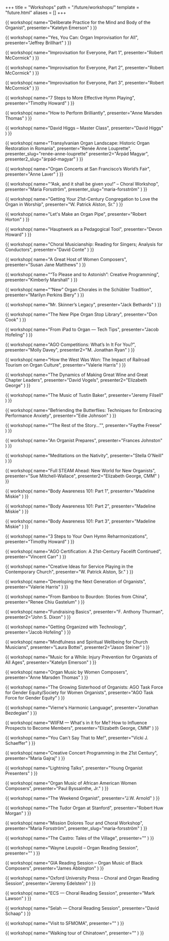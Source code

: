 +++
title = "Workshops"
path = "/future/workshops/"
template = "future.html"
aliases = []
+++

<div class="workshops">

{{ workshop(
  name="Deliberate Practice for the Mind and Body of the Organist",
  presenter="Katelyn Emerson"
) }}

{{ workshop(
  name="Yes, You Can: Organ Improvisation for All",
  presenter="Jeffrey Brillhart"
) }}

{{ workshop(
  name="Improvisation for Everyone, Part 1",
  presenter="Robert McCormick"
) }}

{{ workshop(
  name="Improvisation for Everyone, Part 2",
  presenter="Robert McCormick"
) }}

{{ workshop(
  name="Improvisation for Everyone, Part 3",
  presenter="Robert McCormick"
) }}

{{ workshop(
  name="7 Steps to More Effective Hymn Playing",
  presenter="Timothy Howard"
) }}

{{ workshop(
  name="How to Perform Brilliantly",
  presenter="Anne Marsden Thomas"
) }}

{{ workshop(
  name="David Higgs – Master Class",
  presenter="David Higgs"
) }}

{{ workshop(
  name="Transylvanian Organ Landscape: Historic Organ Restoration in Romania",
  presenter="Renée Anne Louprette",
  presenter_slug="renée-anne-louprette"
  presenter2="Árpád Magyar",
  presenter2_slug="árpád-magyar"
) }}

{{ workshop(
  name="Organ Concerts at San Francisco’s World’s Fair",
  presenter="Anne Laver"
) }}

{{ workshop(
  name="“Ask, and it shall be given you!” – Choral Workshop",
  presenter="Maria Forsström",
  presenter_slug="maria-forsström"
) }}

{{ workshop(
  name="Getting Your 21st-Century Congregation to Love the Organ in Worship",
  presenter="W. Patrick Alston, Sr."
) }}

{{ workshop(
  name="Let's Make an Organ Pipe",
  presenter="Robert Horton"
) }}

{{ workshop(
  name="Hauptwerk as a Pedagogical Tool",
  presenter="Devon Howard"
) }}

{{ workshop(
  name="Choral Musicianship: Reading for Singers; Analysis for Conductors",
  presenter="David Conte"
) }}

{{ workshop(
  name="A Great Host of Women Composers",
  presenter="Susan Jane Matthews"
) }}

{{ workshop(
  name="“To Please and to Astonish”: Creative Programming",
  presenter="Kimberly Marshall"
) }}

{{ workshop(
  name="“New” Organ Chorales in the Schübler Tradition",
  presenter="Marilyn Perkins Biery"
) }}

{{ workshop(
  name="Mr. Skinner’s Legacy",
  presenter="Jack Bethards"
) }}

{{ workshop(
  name="The New Pipe Organ Stop Library",
  presenter="Don Cook"
) }}

{{ workshop(
  name="From iPad to Organ — Tech Tips",
  presenter="Jacob Hofeling"
) }}

{{ workshop(
  name="AGO Competitions: What’s In It For You?",
  presenter="Molly Davey",
  presenter2="M. Jonathan Ryan"
) }}

{{ workshop(
  name="How the West Was Won: The Impact of Railroad Tourism on Organ Culture",
  presenter="Valerie Harris"
) }}

{{ workshop(
  name="The Dynamics of Making Great Wine and Great Chapter Leaders",
  presenter="David Vogels",
  presenter2="Elizabeth George"
) }}

{{ workshop(
  name="The Music of Tustin Baker",
  presenter="Jeremy Filsell"
) }}

{{ workshop(
  name="Befriending the Butterflies: Techniques for Embracing Performance Anxiety",
  presenter="Edie Johnson"
) }}

{{ workshop(
  name="“The Rest of the Story…”",
  presenter="Faythe Freese"
) }}

{{ workshop(
  name="An Organist Prepares",
  presenter="Frances Johnston"
) }}

{{ workshop(
  name="Meditations on the Nativity",
  presenter="Stella O'Neill"
) }}

{{ workshop(
  name="Full STEAM Ahead: New World for New Organists",
  presenter="Sue Mitchell-Wallace",
  presenter2="Elizabeth George, CMM"
) }}

{{ workshop(
  name="Body Awareness 101: Part 1",
  presenter="Madeline Miskie"
) }}

{{ workshop(
  name="Body Awareness 101: Part 2",
  presenter="Madeline Miskie"
) }}

{{ workshop(
  name="Body Awareness 101: Part 3",
  presenter="Madeline Miskie"
) }}

{{ workshop(
  name="3 Steps to Your Own Hymn Reharmonizations",
  presenter="Timothy Howard"
) }}

{{ workshop(
  name="AGO Certification: A 21st-Century Facelift Continued",
  presenter="Vincent Carr"
) }}

{{ workshop(
  name="Creative Ideas for Service Playing in the Contemporary Church",
  presenter="W. Patrick Alston, Sr."
) }}

{{ workshop(
  name="Developing the Next Generation of Organists",
  presenter="Valerie Harris"
) }}

{{ workshop(
  name="From Bamboo to Bourdon: Stories from China",
  presenter="Renee Chiu Gastelum"
) }}

{{ workshop(
  name="Fundraising Basics",
  presenter="F. Anthony Thurman",
  presenter2="John S. Dixon"
) }}

{{ workshop(
  name="Getting Organized with Technology",
  presenter="Jacob Hofeling"
) }}

{{ workshop(
  name="Mindfulness and Spiritual Wellbeing for Church Musicians",
  presenter="Laura Bottei",
  presenter2="Jason Steiner"
) }}

{{ workshop(
  name="Music for a While: Injury Prevention for Organists of All Ages",
  presenter="Katelyn Emerson"
) }}

{{ workshop(
  name="Organ Music by Women Composers",
  presenter="Anne Marsden Thomas"
) }}

{{ workshop(
  name="The Growing Sisterhood of Organists: AGO Task Force for Gender Equity/Society for Women Organists",
  presenter="AGO Task Force for Gender Equity"
) }}

{{ workshop(
  name="Vierne's Harmonic Language",
  presenter="Jonathan Bezdegian"
) }}

{{ workshop(
  name="WIIFM — What's in it for Me? How to Influence Prospects to Become Members",
  presenter="Elizabeth George, CMM"
) }}

{{ workshop(
  name="You Can't Say That to Me!",
  presenter="Vicki J. Schaeffer"
) }}

{{ workshop(
  name="Creative Concert Programming in the 21st Century",
  presenter="Maria Gajraj"
) }}

{{ workshop(
  name="Lightning Talks",
  presenter="Young Organist Presenters"
) }}

{{ workshop(
  name="Organ Music of African American Women Composers",
  presenter="Paul Byssainthe, Jr."
) }}

{{ workshop(
  name="The Weekend Organist",
  presenter="J.W. Arnold"
) }}

{{ workshop(
  name="The Tudor Organ at Stanford",
  presenter="Robert Huw Morgan"
) }}

{{ workshop(
  name="Mission Dolores Tour and Choral Workshop",
  presenter="Maria Forsström",
  presenter_slug="maria-forsström"
) }}

{{ workshop(
  name="The Castro: Tales of the Village",
  presenter=""
) }}

{{ workshop(
  name="Wayne Leupold – Organ Reading Session",
  presenter=""
) }}

{{ workshop(
  name="GIA Reading Session – Organ Music of Black Composers",
  presenter="James Abbington"
) }}

{{ workshop(
  name="Oxford University Press – Choral and Organ Reading Session",
  presenter="Jeremy Edelstein"
) }}

{{ workshop(
  name="ECS — Choral Reading Session",
  presenter="Mark Lawson"
) }}

{{ workshop(
  name="Selah — Choral Reading Session",
  presenter="David Schaap"
) }}

{{ workshop(
  name="Visit to SFMOMA",
  presenter=""
) }}

{{ workshop(
  name="Walking tour of Chinatown",
  presenter=""
) }}

</div>
